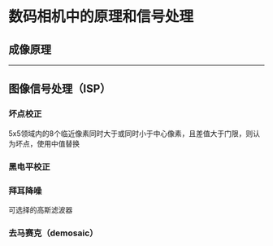# 数码相机中的原理和信号处理


## 成像原理
---    




## 图像信号处理（ISP）

### **坏点校正**

5x5领域内的8个临近像素同时大于或同时小于中心像素，且差值大于门限，则认为坏点，使用中值替换
 

### **黑电平校正**



### **拜耳降噪**
可选择的高斯滤波器


### **去马赛克（demosaic）**